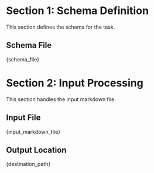 # Section 1: Schema Definition

This section defines the schema for the task.

## Schema File

{schema_file}

# Section 2: Input Processing

This section handles the input markdown file.

## Input File

{input_markdown_file}

## Output Location

{destination_path}
